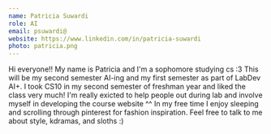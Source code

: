 ```yaml
---
name: Patricia Suwardi
role: AI
email: psuwardi@
website: https://www.linkedin.com/in/patricia-suwardi
photo: patricia.png
---
```

Hi everyone!! My name is Patricia and I'm a sophomore studying cs :3 This will be my second semester AI-ing and my first semester as part of LabDev AI+. I took CS10 in my second semester of freshman year and liked the class very much! I'm really exicted to help people out during lab and involve myself in developing the course website ^^ In my free time I enjoy sleeping and scrolling through pinterest for fashion inspiration. Feel free to talk to me about style, kdramas, and sloths :)
